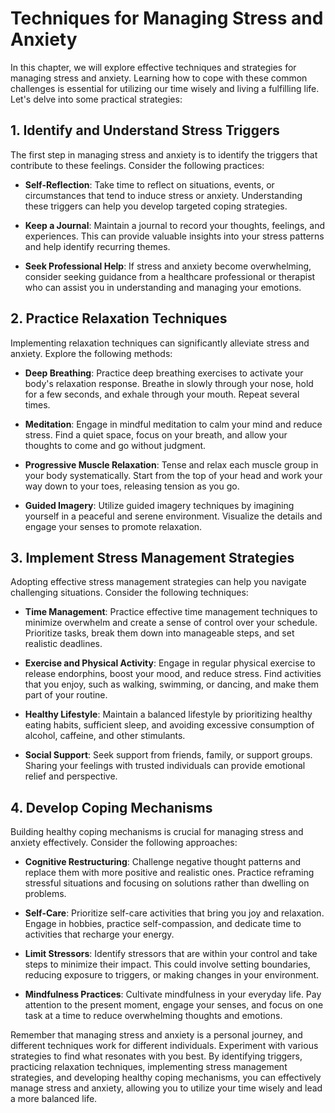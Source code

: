 Techniques for Managing Stress and Anxiety
===================================================

In this chapter, we will explore effective techniques and strategies for managing stress and anxiety. Learning how to cope with these common challenges is essential for utilizing our time wisely and living a fulfilling life. Let's delve into some practical strategies:

**1. Identify and Understand Stress Triggers**
----------------------------------------------

The first step in managing stress and anxiety is to identify the triggers that contribute to these feelings. Consider the following practices:

* **Self-Reflection**: Take time to reflect on situations, events, or circumstances that tend to induce stress or anxiety. Understanding these triggers can help you develop targeted coping strategies.

* **Keep a Journal**: Maintain a journal to record your thoughts, feelings, and experiences. This can provide valuable insights into your stress patterns and help identify recurring themes.

* **Seek Professional Help**: If stress and anxiety become overwhelming, consider seeking guidance from a healthcare professional or therapist who can assist you in understanding and managing your emotions.

**2. Practice Relaxation Techniques**
-------------------------------------

Implementing relaxation techniques can significantly alleviate stress and anxiety. Explore the following methods:

* **Deep Breathing**: Practice deep breathing exercises to activate your body's relaxation response. Breathe in slowly through your nose, hold for a few seconds, and exhale through your mouth. Repeat several times.

* **Meditation**: Engage in mindful meditation to calm your mind and reduce stress. Find a quiet space, focus on your breath, and allow your thoughts to come and go without judgment.

* **Progressive Muscle Relaxation**: Tense and relax each muscle group in your body systematically. Start from the top of your head and work your way down to your toes, releasing tension as you go.

* **Guided Imagery**: Utilize guided imagery techniques by imagining yourself in a peaceful and serene environment. Visualize the details and engage your senses to promote relaxation.

**3. Implement Stress Management Strategies**
---------------------------------------------

Adopting effective stress management strategies can help you navigate challenging situations. Consider the following techniques:

* **Time Management**: Practice effective time management techniques to minimize overwhelm and create a sense of control over your schedule. Prioritize tasks, break them down into manageable steps, and set realistic deadlines.

* **Exercise and Physical Activity**: Engage in regular physical exercise to release endorphins, boost your mood, and reduce stress. Find activities that you enjoy, such as walking, swimming, or dancing, and make them part of your routine.

* **Healthy Lifestyle**: Maintain a balanced lifestyle by prioritizing healthy eating habits, sufficient sleep, and avoiding excessive consumption of alcohol, caffeine, and other stimulants.

* **Social Support**: Seek support from friends, family, or support groups. Sharing your feelings with trusted individuals can provide emotional relief and perspective.

**4. Develop Coping Mechanisms**
--------------------------------

Building healthy coping mechanisms is crucial for managing stress and anxiety effectively. Consider the following approaches:

* **Cognitive Restructuring**: Challenge negative thought patterns and replace them with more positive and realistic ones. Practice reframing stressful situations and focusing on solutions rather than dwelling on problems.

* **Self-Care**: Prioritize self-care activities that bring you joy and relaxation. Engage in hobbies, practice self-compassion, and dedicate time to activities that recharge your energy.

* **Limit Stressors**: Identify stressors that are within your control and take steps to minimize their impact. This could involve setting boundaries, reducing exposure to triggers, or making changes in your environment.

* **Mindfulness Practices**: Cultivate mindfulness in your everyday life. Pay attention to the present moment, engage your senses, and focus on one task at a time to reduce overwhelming thoughts and emotions.

Remember that managing stress and anxiety is a personal journey, and different techniques work for different individuals. Experiment with various strategies to find what resonates with you best. By identifying triggers, practicing relaxation techniques, implementing stress management strategies, and developing healthy coping mechanisms, you can effectively manage stress and anxiety, allowing you to utilize your time wisely and lead a more balanced life.

